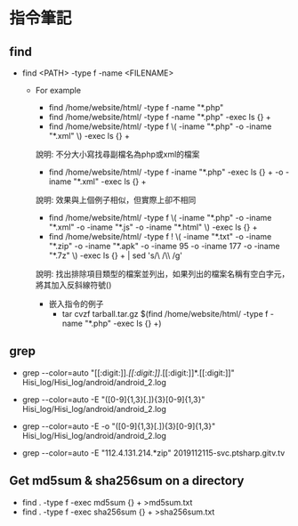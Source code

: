 指令筆記
===========

## find
* find &lt;PATH&gt; -type f -name &lt;FILENAME&gt;
    * For example
        * find /home/website/html/ -type f -name "*.php"
        * find /home/website/html/ -type f -name "*.php" -exec ls {} +
        * find /home/website/html/ -type f \\( -iname "\*.php" -o -iname "\*.xml" \\) -exec ls {} +
        
        說明: 不分大小寫找尋副檔名為php或xml的檔案
			
        * find /home/website/html/ -type f -iname "\*.php" -exec ls {} + -o -iname "\*.xml" -exec ls {} +
        
        說明: 效果與上個例子相似，但實際上卻不相同
        
        * find /home/website/html/ -type f \\( -iname "\*.php" -o -iname "\*.xml" -o -iname "\*.js" -o -iname "\*.html" \\) -exec ls {} +
        * find /home/website/html/ -type f ! \\( -iname "\*.txt" -o -iname "\*.zip" -o -iname "\*.apk" -o -iname 95 -o -iname 177 -o -iname "\*.7z" \\) -exec ls {} + | sed 's/\\ /\\\\ /g'
        
        說明: 找出排除項目類型的檔案並列出，如果列出的檔案名稱有空白字元，將其加入反斜線符號(\)
        
        * 嵌入指令的例子
            * tar cvzf tarball.tar.gz $(find /home/website/html/ -type f -name "*.php" -exec ls {} +)

## grep
* grep --color=auto "[[:digit:]]*\.[[:digit:]]*\.[[:digit:]]*\.[[:digit:]]" Hisi_log/Hisi_log/android/android_2.log

* grep --color=auto -E "([0-9]{1,3}[\.]){3}[0-9]{1,3}" Hisi_log/Hisi_log/android/android_2.log

* grep --color=auto -E -o "([0-9]{1,3}[\.]){3}[0-9]{1,3}" Hisi_log/Hisi_log/android/android_2.log

* grep --color=auto -E "112.4.131.214.*zip" 2019112115-svc.ptsharp.gitv.tv

## Get md5sum & sha256sum on a directory
* find . -type f -exec md5sum {} + >md5sum.txt
* find . -type f -exec sha256sum {} + >sha256sum.txt
